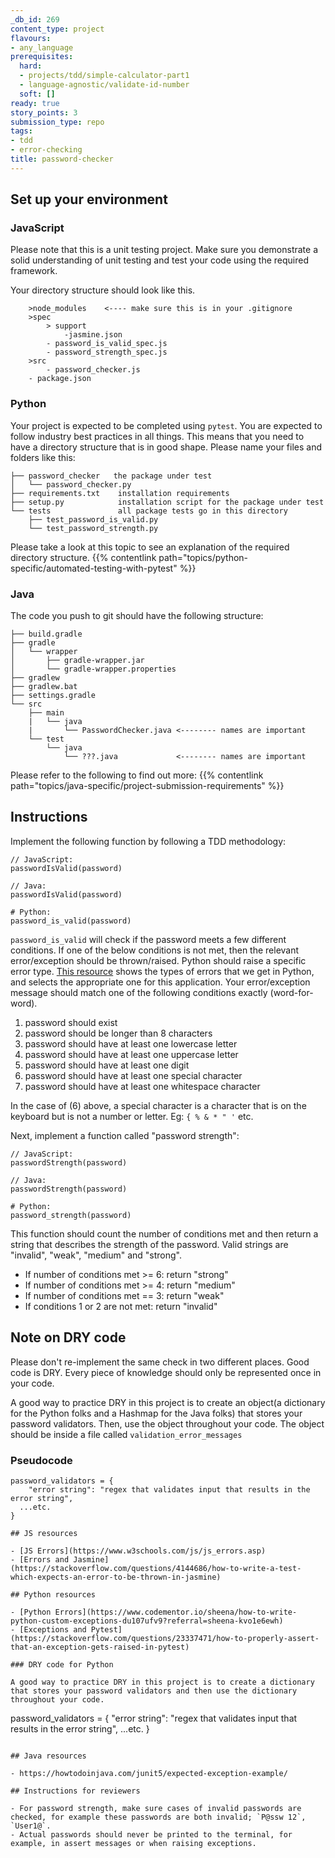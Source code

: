 ```yaml
---
_db_id: 269
content_type: project
flavours:
- any_language
prerequisites:
  hard:
  - projects/tdd/simple-calculator-part1
  - language-agnostic/validate-id-number
  soft: []
ready: true
story_points: 3
submission_type: repo
tags:
- tdd
- error-checking
title: password-checker
---
```


## Set up your environment

### JavaScript

Please note that this is a unit testing project. Make sure you demonstrate a solid understanding of unit testing and test your code using the required framework.

Your directory structure should look like this.

```
    >node_modules    <---- make sure this is in your .gitignore
    >spec
        > support
            -jasmine.json
        - password_is_valid_spec.js
        - password_strength_spec.js
    >src
        - password_checker.js
    - package.json
```

### Python

Your project is expected to be completed using `pytest`. You are expected to follow industry best practices in all things. This means that you need to have a directory structure that is in good shape. Please name your files and folders like this:

```
├── password_checker   the package under test
│   └── password_checker.py
├── requirements.txt    installation requirements
├── setup.py            installation script for the package under test
└── tests               all package tests go in this directory
    ├── test_password_is_valid.py
    └── test_password_strength.py
```

Please take a look at this topic to see an explanation of the required directory structure.
{{% contentlink path="topics/python-specific/automated-testing-with-pytest" %}}

### Java

The code you push to git should have the following structure:

```
├── build.gradle
├── gradle
│   └── wrapper
│       ├── gradle-wrapper.jar
│       └── gradle-wrapper.properties
├── gradlew
├── gradlew.bat
├── settings.gradle
└── src
    ├── main
    |   └── java
    |       └── PasswordChecker.java <-------- names are important
    └── test
        └── java
            └── ???.java             <-------- names are important
```

Please refer to the following to find out more: {{% contentlink path="topics/java-specific/project-submission-requirements" %}}

## Instructions

Implement the following function by following a TDD methodology:

```
// JavaScript:
passwordIsValid(password)
```

```
// Java:
passwordIsValid(password)
```

```
# Python:
password_is_valid(password)
```

`password_is_valid` will check if the password meets a few different conditions. If one of the below conditions is not met, then the relevant error/exception should be thrown/raised. Python should raise a specific error type. [This resource](https://www.tutorialsteacher.com/python/error-types-in-python) shows the types of errors that we get in Python, and selects the appropriate one for this application. Your error/exception message should match one of the following conditions exactly (word-for-word).

1. password should exist
2. password should be longer than 8 characters
3. password should have at least one lowercase letter
4. password should have at least one uppercase letter
5. password should have at least one digit
6. password should have at least one special character
7. password should have at least one whitespace character

In the case of (6) above, a special character is a character that is on the keyboard but is not a number or letter. Eg: `{ % & * " '` etc.

Next, implement a function called "password strength":

```
// JavaScript:
passwordStrength(password)
```

```
// Java:
passwordStrength(password)
```

```
# Python:
password_strength(password)
```

This function should count the number of conditions met and then return a string that describes the strength of the password. Valid strings are "invalid", "weak", "medium" and "strong".

- If number of conditions met >= 6: return "strong"
- If number of conditions met >= 4: return "medium"
- If number of conditions met == 3: return "weak"
- If conditions 1 or 2 are not met: return "invalid"

## Note on DRY code

Please don't re-implement the same check in two different places. Good code is DRY. Every piece of knowledge should only be represented once in your code.

A good way to practice DRY in this project is to create an object(a dictionary for the Python folks and a Hashmap for the Java folks) that stores your password validators. Then, use the object throughout your code. The object should be inside a file called `validation_error_messages`

### Pseudocode
```
password_validators = {
    "error string": "regex that validates input that results in the error string",
  ...etc. 
}

## JS resources

- [JS Errors](https://www.w3schools.com/js/js_errors.asp)
- [Errors and Jasmine](https://stackoverflow.com/questions/4144686/how-to-write-a-test-which-expects-an-error-to-be-thrown-in-jasmine)

## Python resources

- [Python Errors](https://www.codementor.io/sheena/how-to-write-python-custom-exceptions-du107ufv9?referral=sheena-kvo1e6ewh)
- [Exceptions and Pytest](https://stackoverflow.com/questions/23337471/how-to-properly-assert-that-an-exception-gets-raised-in-pytest)

### DRY code for Python

A good way to practice DRY in this project is to create a dictionary that stores your password validators and then use the dictionary throughout your code.

```
password_validators = {
  "error string": "regex that validates input that results in the error string",
  ...etc.
}
```

## Java resources

- https://howtodoinjava.com/junit5/expected-exception-example/

## Instructions for reviewers

- For password strength, make sure cases of invalid passwords are checked, for example these passwords are both invalid; `P@ssw 12`, `User1@`.  
- Actual passwords should never be printed to the terminal, for example, in assert messages or when raising exceptions.
